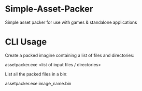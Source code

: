 # Simple-Asset-Packer
Simple asset packer for use with games &amp; standalone applications

# CLI Usage
Create a packed imagine containing a list of files and directories:

assetpacker.exe <list of input files / directories>

List all the packed files in a bin:

assetpacker.exe image_name.bin
